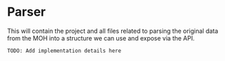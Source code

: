 # Parser

This will contain the project and all files related to parsing the original data from the MOH into a structure we can use and expose via the API.

```
TODO: Add implementation details here 
```
